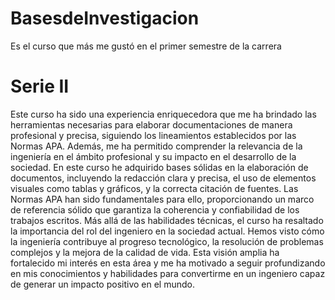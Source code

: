 # BasesdeInvestigacion
Es el curso que más me gustó en el primer semestre de la carrera

# Serie II
Este curso ha sido una experiencia enriquecedora que me ha brindado las herramientas necesarias para elaborar documentaciones de manera profesional y precisa, siguiendo los lineamientos establecidos por las Normas APA. Además, me ha permitido comprender la relevancia de la ingeniería en el ámbito profesional y su impacto en el desarrollo de la sociedad. En este curso he adquirido bases sólidas en la elaboración de documentos, incluyendo la redacción clara y precisa, el uso de elementos visuales como tablas y gráficos, y la correcta citación de fuentes. Las Normas APA han sido fundamentales para ello, proporcionando un marco de referencia sólido que garantiza la coherencia y confiabilidad de los trabajos escritos. Más allá de las habilidades técnicas, el curso ha resaltado la importancia del rol del ingeniero en la sociedad actual. Hemos visto cómo la ingeniería contribuye al progreso tecnológico, la resolución de problemas complejos y la mejora de la calidad de vida. Esta visión amplia ha fortalecido mi interés en esta área y me ha motivado a seguir profundizando en mis conocimientos y habilidades para convertirme en un ingeniero capaz de generar un impacto positivo en el mundo.